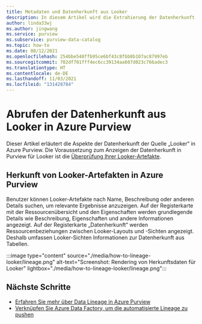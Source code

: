 ```yaml
---
title: Metadaten und Datenherkunft aus Looker
description: In diesem Artikel wird die Extrahierung der Datenherkunft aus der Quelle „Looker“ beschrieben.
author: linda33wj
ms.author: jingwang
ms.service: purview
ms.subservice: purview-data-catalog
ms.topic: how-to
ms.date: 08/12/2021
ms.openlocfilehash: 254bbe548ffb95ce6bf43c8fbb8b107ac87997eb
ms.sourcegitcommit: 702df701fff4ec6cc39134aa607d023c766adec3
ms.translationtype: HT
ms.contentlocale: de-DE
ms.lasthandoff: 11/03/2021
ms.locfileid: "131428784"
---
```

# <a name="how-to-get-lineage-from-looker-into-azure-purview"></a>Abrufen der Datenherkunft aus Looker in Azure Purview

Dieser Artikel erläutert die Aspekte der Datenherkunft der Quelle „Looker“ in Azure Purview. Die Voraussetzung zum Anzeigen der Datenherkunft in Purview für Looker ist die [Überprüfung Ihrer Looker-Artefakte](../purview/register-scan-looker-source.md). 

## <a name="lineage-of-looker-artifacts-in-azure-purview"></a>Herkunft von Looker-Artefakten in Azure Purview

Benutzer können Looker-Artefakte nach Name, Beschreibung oder anderen Details suchen, um relevante Ergebnisse anzuzeigen. Auf der Registerkarte mit der Ressourcenübersicht und den Eigenschaften werden grundlegende Details wie Beschreibung, Eigenschaften und andere Informationen angezeigt. Auf der Registerkarte „Datenherkunft“ werden Ressourcenbeziehungen zwischen Looker-Layouts und -Sichten angezeigt. Deshalb umfassen Looker-Sichten Informationen zur Datenherkunft aus Tabellen. 

:::image type="content" source="./media/how-to-lineage-looker/lineage.png" alt-text="Screenshot: Rendering von Herkunftsdaten für Looker" lightbox="./media/how-to-lineage-looker/lineage.png":::


## <a name="next-steps"></a>Nächste Schritte

- [Erfahren Sie mehr über Data Lineage in Azure Purview](catalog-lineage-user-guide.md)
- [Verknüpfen Sie Azure Data Factory, um die automatisierte Lineage zu pushen](how-to-link-azure-data-factory.md)
